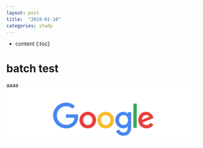 ```yaml
---
layout: post
title:  "2019-01-10"
categories: study
---
```

* content
{:toc}

# batch test
aaaa
![](./2019-01-10-10-29-55.png)